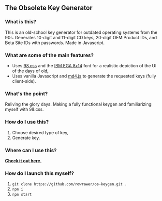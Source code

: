 ## The Obsolete Key Generator

### What is this?

This is an old-school key generator for outdated operating systems from the 90s. Generates 10-digit and 11-digit CD keys, 20-digit OEM Product IDs, and Beta Site IDs with passwords. Made in Javascript.

### What are some of the main features?

- Uses [98.css](https://github.com/jdan/98.css/) and the [IBM EGA 8x14](https://int10h.org/oldschool-pc-fonts/fontlist/font?ibm_ega_8x14) font for a realistic depiction of the UI of the days of old,
- Uses vanilla Javascript and [md4.js](http://lig-membres.imag.fr/donsez/cours/exemplescourstechnoweb/js_securehash/md4src.html) to generate the requested keys (fully client-side).

### What's the point?

Reliving the glory days. Making a fully functional keygen and familiarizing myself with 98.css.

### How do I use this?

1. Choose desired type of key,
2. Generate key.

### Where can I use this?

**[Check it out here.](https://rowrawer.cf:5454/)**

### How do I launch this myself?

1. `git clone https://github.com/rowrawer/os-keygen.git .`
2. `npm i`
3. `npm start`
